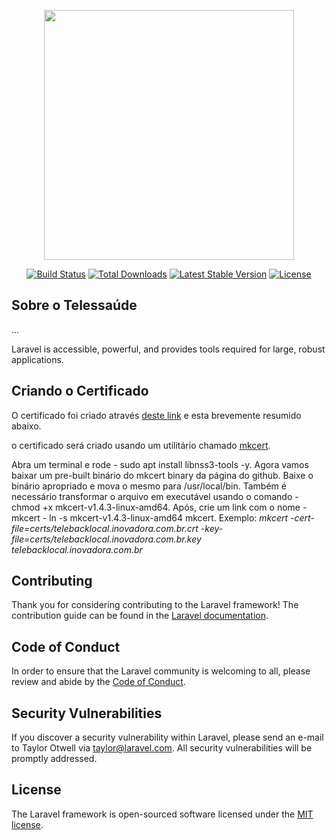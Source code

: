 <p align="center"><img src="https://res.cloudinary.com/dtfbvvkyp/image/upload/v1566331377/laravel-logolockup-cmyk-red.svg" width="400"></p>

<p align="center">
<a href="https://travis-ci.org/laravel/framework"><img src="https://travis-ci.org/laravel/framework.svg" alt="Build Status"></a>
<a href="https://packagist.org/packages/laravel/framework"><img src="https://poser.pugx.org/laravel/framework/d/total.svg" alt="Total Downloads"></a>
<a href="https://packagist.org/packages/laravel/framework"><img src="https://poser.pugx.org/laravel/framework/v/stable.svg" alt="Latest Stable Version"></a>
<a href="https://packagist.org/packages/laravel/framework"><img src="https://poser.pugx.org/laravel/framework/license.svg" alt="License"></a>
</p>

## Sobre o Telessaúde

...

Laravel is accessible, powerful, and provides tools required for large, robust applications.

## Criando o Certificado

O certificado foi criado através [deste link](https://dev.to/vishalraj82/using-https-in-docker-for-local-development-nc7) e esta brevemente resumido abaixo.

o certificado será criado usando um utilitário chamado [mkcert](https://github.com/FiloSottile/mkcert).

Abra um terminal e rode - sudo apt install libnss3-tools -y. Agora vamos baixar um pre-built binário do mkcert binary da página do github.
Baixe o binário apropriado e mova o mesmo para /usr/local/bin. Também é necessário transformar o arquivo em executável usando o comando - chmod +x mkcert-v1.4.3-linux-amd64. 
Após, crie um link com o nome - mkcert - ln -s mkcert-v1.4.3-linux-amd64 mkcert. 
Exemplo:
 _mkcert -cert-file=certs/telebacklocal.inovadora.com.br.crt -key-file=certs/telebacklocal.inovadora.com.br.key telebacklocal.inovadora.com.br_


## Contributing

Thank you for considering contributing to the Laravel framework! The contribution guide can be found in the [Laravel documentation](https://laravel.com/docs/contributions).

## Code of Conduct

In order to ensure that the Laravel community is welcoming to all, please review and abide by the [Code of Conduct](https://laravel.com/docs/contributions#code-of-conduct).

## Security Vulnerabilities

If you discover a security vulnerability within Laravel, please send an e-mail to Taylor Otwell via [taylor@laravel.com](mailto:taylor@laravel.com). All security vulnerabilities will be promptly addressed.

## License

The Laravel framework is open-sourced software licensed under the [MIT license](https://opensource.org/licenses/MIT).
